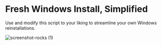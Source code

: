 # Fresh Windows Install, Simplified
Use and modify this script to your liking to streamline your own Windows reinstallations.

![screenshot-rocks (1)](https://github.com/winters27/Windows-Install-Simplified/assets/29737448/959afdd9-e84c-483b-9190-5853ebbfec39)
